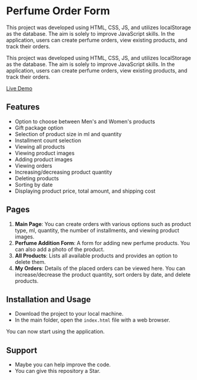 
# Perfume Order Form

This project was developed using HTML, CSS, JS, and utilizes localStorage as the database. The aim is solely to improve JavaScript skills. In the application, users can create perfume orders, view existing products, and track their orders.

This project was developed using HTML, CSS, JS, and utilizes localStorage as the database. The aim is solely to improve JavaScript skills. In the application, users can create perfume orders, view existing products, and track their orders.

[Live Demo](https://edanurabakoc.github.io/perfume-order-system-js/)

## Features

- Option to choose between Men's and Women's products
- Gift package option
- Selection of product size in ml and quantity
- Installment count selection
- Viewing all products
- Viewing product images
- Adding product images
- Viewing orders
- Increasing/decreasing product quantity
- Deleting products
- Sorting by date
- Displaying product price, total amount, and shipping cost

## Pages

1. **Main Page**: You can create orders with various options such as product type, ml, quantity, the number of installments, and viewing product images.
2. **Perfume Addition Form**: A form for adding new perfume products. You can also add a photo of the product.
3. **All Products**: Lists all available products and provides an option to delete them.
4. **My Orders**: Details of the placed orders can be viewed here. You can increase/decrease the product quantity, sort orders by date, and delete products.

## Installation and Usage

- Download the project to your local machine.
- In the main folder, open the `index.html` file with a web browser.

You can now start using the application.

## Support
- Maybe you can help improve the code.
- You can give this repository a Star.
